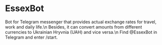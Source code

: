 # EssexBot
Bot for Telegram messenger that provides actual exchange rates for travel, work and daily life.\n
Besides, it can convert amounts from different currencies to Ukrainian Hryvnia (UAH) and vice versa.\n
Find @EssexBot in Telegram and enter /start.